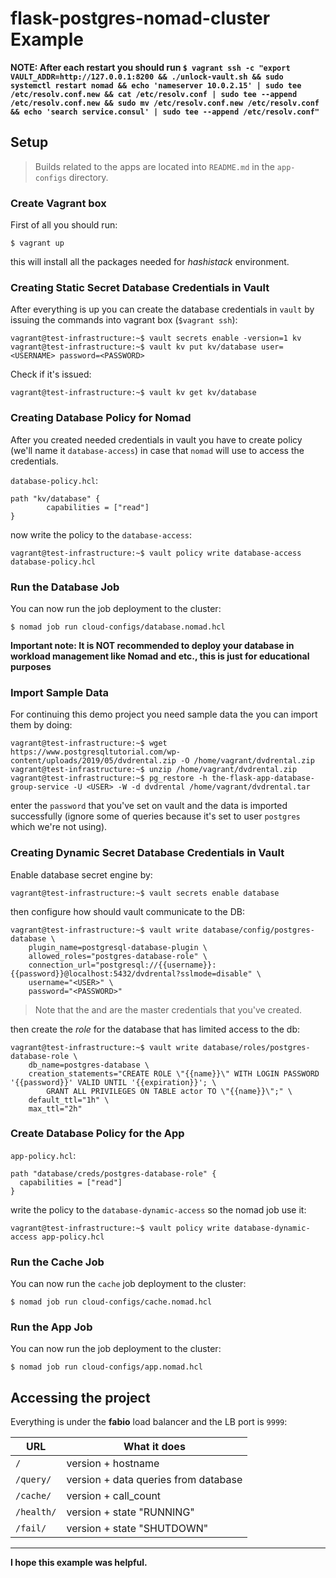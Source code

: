 # flask-postgres-nomad-cluster Example


**NOTE: After each restart you should run `$ vagrant ssh -c "export VAULT_ADDR=http://127.0.0.1:8200 && ./unlock-vault.sh && sudo systemctl restart nomad && echo 'nameserver 10.0.2.15' | sudo tee /etc/resolv.conf.new && cat /etc/resolv.conf | sudo tee --append /etc/resolv.conf.new && sudo mv /etc/resolv.conf.new /etc/resolv.conf && echo 'search service.consul' | sudo tee --append /etc/resolv.conf"`**
## Setup

> Builds related to the apps are located into `README.md` in the `app-configs` directory.

### Create Vagrant box
First of all you should run:
```
$ vagrant up
```

this will install all the packages needed for _hashistack_ environment.

### Creating Static Secret Database Credentials in Vault

After everything is up you can create the database credentials in `vault` by issuing the commands into vagrant box (`$vagrant ssh`):
```
vagrant@test-infrastructure:~$ vault secrets enable -version=1 kv
vagrant@test-infrastructure:~$ vault kv put kv/database user=<USERNAME> password=<PASSWORD>
```

Check if it's issued:
```
vagrant@test-infrastructure:~$ vault kv get kv/database
```

### Creating Database Policy for Nomad

After you created needed credentials in vault you have to create policy (we'll name it `database-access`) in case that `nomad` will use to access the credentials.

`database-policy.hcl`:
```
path "kv/database" {
        capabilities = ["read"]
}
```

now write the policy to the `database-access`:
```
vagrant@test-infrastructure:~$ vault policy write database-access database-policy.hcl
```

### Run the Database Job

You can now run the job deployment to the cluster:
```
$ nomad job run cloud-configs/database.nomad.hcl
```
**Important note: It is NOT recommended to deploy your database in workload management like Nomad and etc., this is just for educational purposes**


### Import Sample Data

For continuing this demo project you need sample data the you can import them by doing:
```
vagrant@test-infrastructure:~$ wget https://www.postgresqltutorial.com/wp-content/uploads/2019/05/dvdrental.zip -O /home/vagrant/dvdrental.zip
vagrant@test-infrastructure:~$ unzip /home/vagrant/dvdrental.zip
vagrant@test-infrastructure:~$ pg_restore -h the-flask-app-database-group-service -U <USER> -W -d dvdrental /home/vagrant/dvdrental.tar
```
enter the `password` that you've set on vault and the data is imported successfully (ignore some of queries because it's set to user `postgres` which we're not using).

### Creating Dynamic Secret Database Credentials in Vault 

Enable database secret engine by:
```
vagrant@test-infrastructure:~$ vault secrets enable database
```

then configure how should vault communicate to the DB:
```
vagrant@test-infrastructure:~$ vault write database/config/postgres-database \
    plugin_name=postgresql-database-plugin \
    allowed_roles="postgres-database-role" \
    connection_url="postgresql://{{username}}:{{password}}@localhost:5432/dvdrental?sslmode=disable" \
    username="<USER>" \
    password="<PASSWORD>"
```
> Note that the _<USER>_ and _<PASSWORD>_ are the master credentials that you've created.

then create the _role_ for the database that has limited access to the db:
```
vagrant@test-infrastructure:~$ vault write database/roles/postgres-database-role \
    db_name=postgres-database \
    creation_statements="CREATE ROLE \"{{name}}\" WITH LOGIN PASSWORD '{{password}}' VALID UNTIL '{{expiration}}'; \
        GRANT ALL PRIVILEGES ON TABLE actor TO \"{{name}}\";" \
    default_ttl="1h" \
    max_ttl="2h"
```

### Create Database Policy for the App

`app-policy.hcl`:
```
path "database/creds/postgres-database-role" {
  capabilities = ["read"]
}
```

write the policy to the `database-dynamic-access` so the nomad job use it:
```
vagrant@test-infrastructure:~$ vault policy write database-dynamic-access app-policy.hcl
```

### Run the Cache Job

You can now run the `cache` job deployment to the cluster:
```
$ nomad job run cloud-configs/cache.nomad.hcl
```

### Run the App Job

You can now run the job deployment to the cluster:
```
$ nomad job run cloud-configs/app.nomad.hcl
```

## Accessing the project

Everything is under the **fabio** load balancer and the LB port is `9999`:

| URL        | What it does                         |
| ---------- | ------------------------------------ |
| `/`        | version + hostname                   |
| `/query/`  | version + data queries from database |
| `/cache/`  | version + call_count                 |
| `/health/` | version + state "RUNNING"            |
| `/fail/`   | version + state "SHUTDOWN"           |

---

**I hope this example was helpful.**